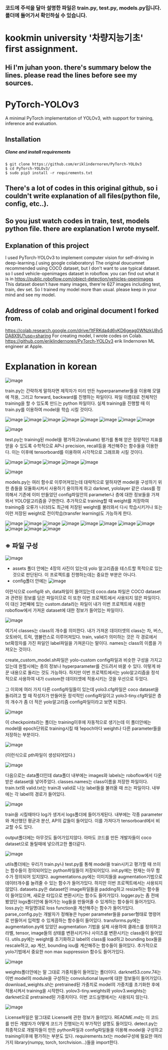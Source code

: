 ### 코드에 주석을 달아 설명한 파일은 train.py, test.py, models.py입니다. 폴더에 들어가서 확인하실 수 있습니다.

# kookmin university '차량지능기초' first assignment.
## Hi I'm juhan yoon. there's summary below the lines. please read the lines before see my sources.

# PyTorch-YOLOv3
A minimal PyTorch implementation of YOLOv3, with support for training, inference and evaluation.

## Installation
##### Clone and install requirements
    $ git clone https://github.com/eriklindernoren/PyTorch-YOLOv3
    $ cd PyTorch-YOLOv3/
    $ sudo pip3 install -r requirements.txt

## There's a lot of codes in this original github, so i couldn't write explanation of all files(python file, config, etc..).

## So you just watch codes in train, test, models python file. there are explanation I wrote myself.

## Explanation of this project
I used PyTorch-YOLOv3 to implement computer vision for self-driving in deep-learning.( using google colaboratory)
The original doucumnet recommended using COCO dataset, but I don't want to use typical dataset.
so I used vehicle-openimages dataset in roboflow. you can find out what it is in https://public.roboflow.com/object-detection/vehicles-openimages
This dataset doesn't have many images, there're 627 images including test, train, dev set.
So I trained my model more than usual. please keep in your mind and see my model.

## Address of colab and original document I forked from.
https://colab.research.google.com/drive/1tFRKda4d6vKD6geag0WNzkU8y5DA8X9U?usp=sharing For creating model, I wrote codes on Colab.
https://github.com/eriklindernoren/PyTorch-YOLOv3 erik lindernoren ML engineer at Apple.


# Explanation in korean

![image](https://user-images.githubusercontent.com/81463668/113806071-a0005200-979c-11eb-9119-ea0836336c90.png)

train.py는 간략하게 말하자면 제작자가 미리 만든 hyperparameter들을 이용해 모델에 적용,
그리고 forward, backward를 진행하는 파일이다. 파일 이름대로 전체적인 training을 할 수 있도록 만드는 python 파일이다. 실제 training을 진행할 때 이 train.py를 이용하여 model을 학습 시킬 것이다.

![image](https://user-images.githubusercontent.com/81463668/113806095-aabae700-979c-11eb-911e-f744c4d01b3a.png)
![image](https://user-images.githubusercontent.com/81463668/113806100-adb5d780-979c-11eb-9ba8-cdf392900c0b.png)
![image](https://user-images.githubusercontent.com/81463668/113806105-b1495e80-979c-11eb-85d9-9d6d6d733be7.png)
![image](https://user-images.githubusercontent.com/81463668/113806110-b3abb880-979c-11eb-8cd7-84d9f7a82263.png)
![image](https://user-images.githubusercontent.com/81463668/113806112-b60e1280-979c-11eb-9c0d-a59ccbdb9ef8.png)
![image](https://user-images.githubusercontent.com/81463668/113806117-b7d7d600-979c-11eb-9fcc-2715864bed9a.png)
![image](https://user-images.githubusercontent.com/81463668/113806124-ba3a3000-979c-11eb-92da-1518b8c42242.png)
![image](https://user-images.githubusercontent.com/81463668/113806126-bc03f380-979c-11eb-9bca-5a38cb5c721d.png)


![image](https://user-images.githubusercontent.com/81463668/113806155-c9b97900-979c-11eb-8887-359004ae83b4.png)

test.py는 training된 model을 평가하고(evaluate) 평가를 통해 얻은 정량적인 지표를 얻을 수 있도록 수학적으로 AP나 precision, recall등을 계산해주는 함수들을 이용한다.
이는 이후에 tensorboard를 이용하여 시각적으로 그래프화 시킬 것이다. 

![image](https://user-images.githubusercontent.com/81463668/113806174-d1791d80-979c-11eb-8ac0-5b5c8cd3576d.png)
![image](https://user-images.githubusercontent.com/81463668/113806182-d3db7780-979c-11eb-9d77-c5c20c0f8d04.png)
![image](https://user-images.githubusercontent.com/81463668/113806184-d5a53b00-979c-11eb-8032-530331e81880.png)
![image](https://user-images.githubusercontent.com/81463668/113806190-d6d66800-979c-11eb-8645-600844dc3cf7.png)
![image](https://user-images.githubusercontent.com/81463668/113806193-d8079500-979c-11eb-9ce5-6a25889b22cf.png)


![image](https://user-images.githubusercontent.com/81463668/113806199-da69ef00-979c-11eb-9df7-069d4182a1bb.png)

models.py는 여러 함수로 이루어져있는데 대략적으로 말하자면 model을 구성하기 위한 층들을 모듈화시켜서 사용하기 용이하게 하고 darknet, yololayer 같은 class를 정의해서 기존에 이미 만들었던 config파일안의 parameter나 층에 대한 정보들을 가져와서 YOLO알고리즘을 구현한다. 추가적으로 training할 때 weight를 저장하여 training중 오류가 나더라도 최근에 저장된 weight를 불러와서 다시 학습시키거나 또는 이런 저장된 weight로 전이학습(transfer learning)도 가능하게 한다.

![image](https://user-images.githubusercontent.com/81463668/113806223-e2299380-979c-11eb-95ce-27f32636bb1a.png)
![image](https://user-images.githubusercontent.com/81463668/113806231-e5bd1a80-979c-11eb-9b6a-8bb37da26482.png)
![image](https://user-images.githubusercontent.com/81463668/113806241-e950a180-979c-11eb-9c33-573160332276.png)
![image](https://user-images.githubusercontent.com/81463668/113806242-eb1a6500-979c-11eb-88e5-2cae0dd046da.png)
![image](https://user-images.githubusercontent.com/81463668/113806245-ece42880-979c-11eb-980f-78bcfab94918.png)
![image](https://user-images.githubusercontent.com/81463668/113806251-eeadec00-979c-11eb-9af2-1e3715304258.png)
![image](https://user-images.githubusercontent.com/81463668/113806257-f077af80-979c-11eb-8680-fbbc53ba715d.png)
![image](https://user-images.githubusercontent.com/81463668/113806264-f2417300-979c-11eb-82b7-43bc97b89f02.png)
![image](https://user-images.githubusercontent.com/81463668/113806268-f40b3680-979c-11eb-8337-e62b117dc85f.png)
![image](https://user-images.githubusercontent.com/81463668/113806271-f5d4fa00-979c-11eb-99cb-0e22af919772.png)
![image](https://user-images.githubusercontent.com/81463668/113806277-f79ebd80-979c-11eb-84df-01da44510bac.png)



## ※ 파일 구성

![image](https://user-images.githubusercontent.com/81463668/113806286-fb324480-979c-11eb-97fd-2001b65da7dd.png)


- assets 폴더 안에는 4장의 사진이 있는데 yolo 알고리즘을 테스트할 목적으로 있는 것으로 판단된다. 이 프로젝트를 진행하는데는 중요한 부분은 아니다.
- config폴더 안에는
![image](https://user-images.githubusercontent.com/81463668/113806316-09806080-979d-11eb-8e3c-bc5a59c02f9c.png)

이런식으로 config와 sh, data파일이 들어있는데 coco.data 파일은 COCO dataset과 관련된 정보를 담은 파일이므로 이 또한 이번 프로젝트에서 사용되지 않은 파일이다.
이 대신 3번째에 있는 custom.data라는 파일이 내가 이번 프로젝트에 사용한 roboflow에서 가져온 dataset에 대한 정보가 들어있는 파일이다.

![image](https://user-images.githubusercontent.com/81463668/113806323-0f764180-979d-11eb-9922-5bb6ab8fcbd8.png)

여기서 classes는 class의 개수를 의미한다. 내가 가져온 데이터셋의 class는 차, 버스, 오토바이, 트럭, 앰뷸런스로 이루어져있다.
train, valid가 의미하는 것은 각 경로에서 txt확장자를 가진 파일인 label파일을 가져온다는 말이다. names는 class의 이름을 가져오는 것이다.

create_custom_model.sh파일은 yolo-custom config파일과 비슷한 구성을 가지고 있는데 원할시에는 층의 정보나 hyperparameter를 건드려서 바꿀 수 있다. 이렇게 바꾼 내용으로 돌리는 것도 가능하다. 하지만 이번 프로젝트에서는 yolo알고리즘을 정석적으로 사용하여 내가 custom한 데이터셋에 적용시키는 것을 우선으로 두었다.

그 이외에 여러 가지 다른 config파일들이 있는데 yolo3.cfg파일은 coco dataset을 돌리려고 할 때 작성자가 만들어둔 정석적인 config파일이고 yolo3-tiny.cfg파일은 층의 개수가 좀 더 적은 yolo알고리즘 config파일이라고 보면 되겠다.

![image](https://user-images.githubusercontent.com/81463668/113806345-14d38c00-979d-11eb-8cbc-363090326620.png)

이 checkpoints라는 폴더는 training이후에 자동적으로 생기는데 이 폴더안에는 model을 epoch단위로 training시킬 때 1epoch마다 weight나 다른 parameter들을 저장하는 부분이다.

![image](https://user-images.githubusercontent.com/81463668/113806358-1a30d680-979d-11eb-911c-2246bc251c7c.png)

(이런식으로 pth파일이 생성되어있다.)


![image](https://user-images.githubusercontent.com/81463668/113806374-2026b780-979d-11eb-8356-06a4b216927f.png)

다음으로는 data폴더인데 data폴더 내부에는 images와 labels는 roboflow에서 다운받은 dataset을 넣어주었다. classes.names는 class이름을 저장한 파일이다.
train.txt와 valid.txt는 train과 valid로 나눈 label들을 불러올 때 쓰는 파일이다.
내부에는 각 label의 경로가 들어있다.

![image](https://user-images.githubusercontent.com/81463668/113806384-2452d500-979d-11eb-9210-8bbd1f0e4795.png)

train을 시킬때마다 log가 생겨서 logs폴더에 들어가게된다. 
내부에는 각종 parameter와 계산했던 평균과 분산, AP의 값들이 들어있다.
이를 가져다가 tensorboard에서 비교할 수도 있다.

output폴더에는 아무것도 들어가있지않다. 아마도 코드를 만든 개발자들이 coco dataset으로 돌릴때에 넣으려고한 폴더같다.

![image](https://user-images.githubusercontent.com/81463668/113806395-2ae14c80-979d-11eb-8325-3783d7958366.png)

utils폴더에는 우리가 train.py나 test.py를 통해 model을 train시키고 평가할 때 쓰이는 함수들이 정의되어있는 python파일들이 저장되어있다. init.py에는 현재는 아무 함수가 정의되어 있지않다. augmentations.py에는 이미지들을 augmentation기법으로 데이터개수를 늘려줄 수 있는 함수가 들어가있다. 하지만 이번 프로젝트에서는 사용되지 않았다.
datasets.py은 dataset인 image파일들을 padding하고 resize하는 함수들이 들어있으며, 새로운 타입으로 변환시키는 함수도 들어가있다.
logger.py는 좀 전에 봤었던 logs폴더안에 들어가는 log들을 만들어줄 수 있게하는 함수들이 들어가있다.
loss.py는 파일명대로 loss function을 계산해주는 함수가 들어가있다.
parse_config.py는 개발자가 정해놓은 hyper parameter들을 parser형태로 명령어로 만들어서 입력할 수 있게끔하는 함수들이 들어있다.
transforms.py에는 augmentation.py에 있었던 augmentation 기법을 실제 사용하여 클래스를 정의하고 라벨, tensor, image들의 상태를 변환시키거나 사이즈를 변환시키는 class들이 들어있다.
utils.py에는 weight를 초기화하고 label의 class를 load하고 bounding box들을 rescale하고, ap 계산, bounding iou를 계산해주는 함수들이 들어있다. 추가적으로 yolo기법에서 중요한
non max suppression 함수도 들어가있다.

![image](https://user-images.githubusercontent.com/81463668/113806402-2e74d380-979d-11eb-9b11-5341f1c99da9.png)

weights폴더안에는 말 그대로 가중치들이 들어있는 폴더이다.
darknet53.conv.74는 이번 model의 module을 구성하는 convolutional layer에 대한 정보들이 들어가있다. download_weights.sh는 pretrained된 가중치로 model의 가중치를 초기화한 후에 적용시켜서 training을 시작한다. yolov3-tiny.weights와 yolov3.weights는 darknet으로 pretrained된 가중치이다. 이번 코드실행에서는 사용되지 않는다.

![image](https://user-images.githubusercontent.com/81463668/113806415-346ab480-979d-11eb-8754-e7ddee4055f5.png)

License파일은 말그대로 License에 관한 정보가 들어있다.
README.md는 이 코드를 만든 개발자가 어떻게 코드가 진행되는지 부가적인 설명도 들어있다. detect.py는 최종적으로 개발자들이 만든 python파일과 config파일들을 이용해 model을 구성하고 training이후에 평가하는 부분도 있다.
requirements.txt는 model구성에 필요한 여러 가지 library(numpy, torch, torchvision...)들을 import한다. 












